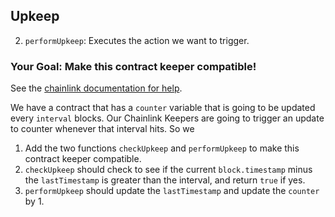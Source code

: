 ## Upkeep

2. `performUpkeep`: Executes the action we want to trigger.


### <emoji id="checkered_flag" /> Your Goal: Make this contract keeper compatible!

See the [chainlink documentation for help](https://docs.chain.link/docs/chainlink-keepers/compatible-contracts/).

We have a contract that has a `counter` variable that is going to be updated every `interval` blocks. Our Chainlink Keepers are going to trigger an update to counter whenever that interval hits. So we 

1. Add the two functions `checkUpkeep` and `performUpkeep` to make this contract keeper compatible. 
2. `checkUpkeep` should check to see if the current `block.timestamp` minus the `lastTimestamp` is greater than the interval, and return `true` if yes. 
3. `performUpkeep` should update the `lastTimestamp` and update the `counter` by 1.



